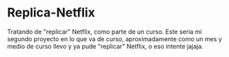 # Replica-Netflix
 Tratando de "replicar" Netflix, como parte de un curso. Este seria mi segundo proyecto en lo que va de curso, aproximadamente como un mes y medio de curso llevo y ya pude "replicar" Netflix, o eso intente jajaja.
